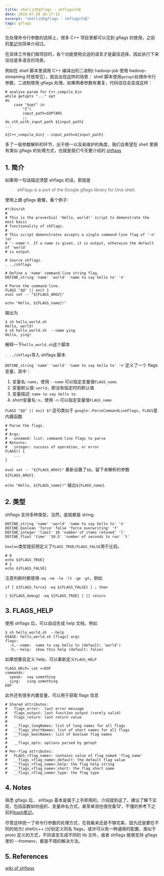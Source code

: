 ```yaml
---
title: shell上的gflags - shflags介绍
date: 2018-07-28 16:17:13
excerpt: "shell上的gflags - shflags介绍"
tags: gflags
---
```


在处理命令行参数的选择上，很多 C++ 项目里都可以见到 gflags 的使用，之前的[笔记](https://izualzhy.cn/gflags-introduction)也简单介绍过。

在具体工作我们做项目时，各个功能使用合适的语言才是最佳选择，因此执行下来往往是多语言的场景。

例如在 shell 脚本里调用 C++ 编译出的二进制( hadoop-job 使用 hadoop-streaming 时很常见），就会出现这样的场景： shell 脚本使用`getopt`处理命令行参数，二进制使用 gflags 处理，如果两者参数有重复，代码往往会变成这样：

```
# analyse param for C++_compile_bin
while getopts "..." opt
do
    case "$opt" in
        "I")
        input_path=$OPTARG
        ;;
do_sth_with_input_path ${input_path}
...

${C++_compile_bin} --input_path=${input_path}
```

多了一层参数解析的环节，出于统一以及易维护的角度，我们会希望在 shell 里拥有类似 gflags 的处理方式，也就是我们今天要介绍的 [shflags](https://github.com/kward/shflags)

<!--more-->

## 1. 简介

如果用一句话描述清楚 shflags 的话，那就是

> shFlags is a port of the Google gflags library for Unix shell.

使用上跟 gflags 极像，看个例子:

```
#!/bin/sh
#
# This is the proverbial 'Hello, world!' script to demonstrate the most basic
# functionality of shFlags.
#
# This script demonstrates accepts a single command-line flag of '-n' (or
# '--name'). If a name is given, it is output, otherwise the default of 'world'
# is output.

# Source shflags.
. ../shflags

# Define a 'name' command-line string flag.
DEFINE_string 'name' 'world' 'name to say hello to' 'n'

# Parse the command-line.
FLAGS "$@" || exit 1
eval set -- "${FLAGS_ARGV}"

echo "Hello, ${FLAGS_name}!"
```

输出为

```
$ sh hello_world.sh
Hello, world!
$ sh hello_world.sh  --name ying
Hello, ying!
```

解释一下`hello_world.sh`这个脚本

`. ../shflags`导入 shflags 脚本.

`DEFINE_string 'name' 'world' 'name to say hello to' 'n'`定义了一个 flags 变量，其中：

1. 变量名: `name`，使用 `--name` 可以指定变量值`FLAGS_name`.
2. 变量默认值: `world`，即没有指定时的默认值
3. 变量描述: `name to say hello to`
4. short变量名: `n`，使用 `-n` 可以指定变量值`FLAGS_name`

`FLAGS "$@" || exit $?` 这句类似于 `google::ParseCommandLineFlags`，`FLAGS`是内置函数

```
# Parse the flags.
#
# Args:
#   unnamed: list: command-line flags to parse
# Returns:
#   integer: success of operation, or error
FLAGS() {
    ...
}
```

`eval set -- "${FLAGS_ARGV}"` 重新设置了`$@`，留下未解析的参数 `${FLAGS_ARGV}`.

`echo "Hello, ${FLAGS_name}!"` 输出`${FLAGS_name}`.

## 2. 类型

shflags 支持多种类型，当然，底层都是 string.

```
DEFINE_string 'name' 'world' 'name to say hello to' 'n'
DEFINE_boolean 'force' false 'force overwriting' 'f'
DEFINE_integer 'limit' 10 'number of items retuned' 'l'
DEFINE_float 'time' '10.5' 'number of seconds to run' 't'
```

`boolen`类型提前预定义了`FLAGS_TRUE/FLAGS_FALSE`用于比较。

```
# 0
echo ${FLAGS_TRUE}
# 1
echo ${FLAGS_FALSE}
```

注意判断时都使用`-eq -ne -le -lt -ge -gt`，例如

```
if [ ${FLAGS_force} -eq ${FLAGS_FALSE} ] ; then

[ ${FLAGS_debug} -eq ${FLAGS_TRUE} ] || return
```

## 3. FLAGS_HELP

使用 shflags 后，可以自动生成 help 文档，例如

```
$ sh hello_world.sh  --help
USAGE: hello_world.sh [flags] args
flags:
  -n,--name:  name to say hello to (default: 'world')
  -h,--help:  show this help (default: false)
```

如果想要自定义 help，可以重新定义`FLAGS_HELP`

```
FLAGS_HELP=`cat <<EOF
commands:
  speak:  say something
  sing:   sing something
EOF`
```

此外还有很多内置变量，可以用于获取 flags 信息

```
# Shared attributes:
#   flags_error:  last error message
#   flags_output: last function output (rarely valid)
#   flags_return: last return value
#
#   __flags_longNames: list of long names for all flags
#   __flags_shortNames: list of short names for all flags
#   __flags_boolNames: list of boolean flag names
#
#   __flags_opts: options parsed by getopt
#
# Per-flag attributes:
#   FLAGS_<flag_name>: contains value of flag named 'flag_name'
#   __flags_<flag_name>_default: the default flag value
#   __flags_<flag_name>_help: the flag help string
#   __flags_<flag_name>_short: the flag short name
#   __flags_<flag_name>_type: the flag type
```

## 4. Notes

熟悉 gflags 后， shflags 基本是属于上手即用的，介绍就到这了。建议了解下实现，包括函数如何组织、变量命名方式，甚至单测也很完备🐮，不懂的参考下之前的[bash笔记](https://izualzhy.cn/advanced-bash-scripting-guide-booknote)。

尽管这样统一了命令行参数的处理方式，在我看来还是不够完美，因为还是要在不同的地方( shell/c++ )分别定义同名 flags，或许可以有一种通用的配置，类似于 proto 定义的方式，不同语言生成不同的 lib 文件，或者 shflags 能够支持 gflags 里的 --fromenv，都是不错的解决方法。

## 5. References

[wiki of shflags](https://github.com/kward/shflags/wiki)
